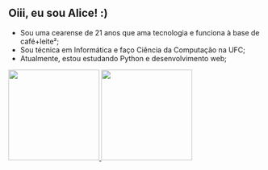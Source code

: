 ## Oiii, eu sou Alice! :)

- Sou uma cearense de 21 anos que ama tecnologia e funciona à base de café+leite²;
- Sou técnica em Informática e faço Ciência da Computação na UFC;
- Atualmente, estou estudando Python e desenvolvimento web;

<!-- stats --!>
<div style="display: inline_block">
  <a href="https://github.com/lic3as">
  <img height="180px" src="https://github-readme-stats.vercel.app/api?username=lic3as&show_icons=true&theme=tokyonight"/>
  <img height="180px" src="https://github-readme-stats.vercel.app/api/top-langs/?username=lic3as&layout=compact"/>
</div>
